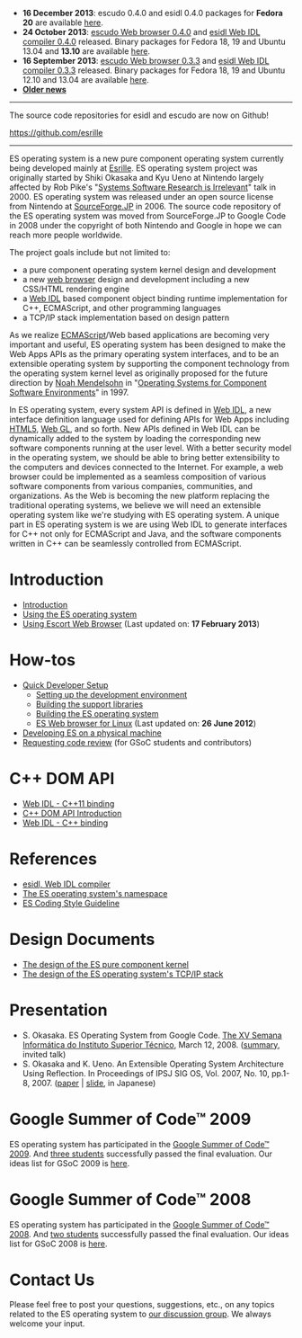   * **16 December 2013**: escudo 0.4.0 and esidl 0.4.0 packages for **Fedora 20** are available [here](http://download.esrille.org/).
  * **24 October 2013**: [escudo Web browser 0.4.0](https://code.google.com/p/es-operating-system/downloads/detail?name=escudo-0.4.0.tar.gz) and [esidl Web IDL compiler 0.4.0](https://code.google.com/p/es-operating-system/downloads/detail?name=esidl-0.4.0.tar.gz) released. Binary packages for Fedora 18, 19 and Ubuntu 13.04 and **13.10** are available [here](http://download.esrille.org/).
  * **16 September 2013**: [escudo Web browser 0.3.3](https://code.google.com/p/es-operating-system/downloads/detail?name=escudo-0.3.3.tar.gz) and [esidl Web IDL compiler 0.3.3](https://code.google.com/p/es-operating-system/downloads/detail?name=esidl-0.3.3.tar.gz) released. Binary packages for Fedora 18, 19 and Ubuntu 12.10 and 13.04 are available [here](http://download.esrille.org/).
  * **[Older news](News.md)**

---

The source code repositories for esidl and escudo are now on Github!

https://github.com/esrille

---


ES operating system is a new pure component operating system currently being developed mainly at [Esrille](http://www.esrille.com/). ES operating system project was originally started by Shiki Okasaka and Kyu Ueno at Nintendo largely affected by Rob Pike's "[Systems Software Research is Irrelevant](http://herpolhode.com/rob/utah2000.pdf)" talk in 2000. ES operating system was released under an open source license from Nintendo at [SourceForge.JP](http://nes.sourceforge.jp/) in 2006. The source code repository of the ES operating system was moved from SourceForge.JP to Google Code in 2008 under the copyright of both Nintendo and Google in hope we can reach more people worldwide.

The project goals include but not limited to:
  * a pure component operating system kernel design and development
  * a new [web browser](BuildingWebBrowser.md) design and development including a new CSS/HTML rendering engine
  * a [Web IDL](http://dev.w3.org/2006/webapi/WebIDL/) based component object binding runtime implementation for C++, ECMAScript, and other programming languages
  * a TCP/IP stack implementation based on design pattern

As we realize [ECMAScript](http://www.ecma-international.org/publications/standards/Ecma-262.htm)/Web based applications are becoming very important and useful, ES operating system has been designed to make the Web Apps APIs as the primary operating system interfaces, and to be an extensible operating system by supporting the component technology from the operating system kernel level as originally proposed for the future direction by [Noah Mendelsohn](http://www.arcanedomain.com/) in "[Operating Systems for Component Software Environments](http://www.arcanedomain.com/publications/HOTOS%20Final%20Version.pdf)" in 1997.

In ES operating system, every system API is defined in [Web IDL](http://dev.w3.org/2006/webapi/WebIDL/), a new interface definition language used for defining APIs for Web Apps including [HTML5](http://www.whatwg.org/specs/web-apps/current-work/multipage/), [Web GL](https://cvs.khronos.org/svn/repos/registry/trunk/public/webgl/doc/spec/WebGL-spec.html), and so forth. New APIs defined in Web IDL can be dynamically added to the system by loading the corresponding new software components running at the user level. With a better security model in the operating system, we should be able to bring better extensibility to the computers and devices connected to the Internet. For example, a web browser could be implemented as a seamless composition of various software components from various companies, communities, and organizations. As the Web is becoming the new platform replacing the traditional operating systems, we believe we will need an extensible operating system like we're studying with ES operating system. A unique part in ES operating system is we are using Web IDL to generate interfaces for C++ not only for ECMAScript and Java, and the software components written in C++ can be seamlessly controlled from ECMAScript.

# Introduction #
  * [Introduction](XV_Semana_Informatica.md)
  * [Using the ES operating system](UsingES.md)
  * [Using Escort Web Browser](UsingEscort.md)  (Last updated on: **17 February 2013**)

# How-tos #
  * [Quick Developer Setup](QuickSetup.md)
    * [Setting up the development environment](DeveloperSetup.md)
    * [Building the support libraries](BuildingSupportLibraries.md)
    * [Building the ES operating system](BuildingES.md)
    * [ES Web browser for Linux](BuildingWebBrowser.md) (Last updated on: **26 June 2012**)
  * [Developing ES on a physical machine](PCHowto.md)
  * [Requesting code review](CodeReview.md) (for GSoC students and contributors)

# C++ DOM API #
  * [Web IDL - C++11 binding](Cplusplus0xBinding.md)
  * [C++ DOM API Introduction](CplusplusDOM.md)
  * [Web IDL - C++ binding](CplusplusBinding.md)

# References #
  * [esidl, Web IDL compiler](http://code.google.com/p/es-operating-system/wiki/esidl)
  * [The ES operating system's namespace](http://code.google.com/p/es-operating-system/wiki/Namespace)
  * [ES Coding Style Guideline](http://code.google.com/p/es-operating-system/wiki/Style)

# Design Documents #
  * [The design of the ES pure component kernel](http://code.google.com/p/es-operating-system/wiki/Kernel)
  * [The design of the ES operating system's TCP/IP stack](http://code.google.com/p/es-operating-system/wiki/Conduit)

# Presentation #
  * S. Okasaka. ES Operating System from Google Code. [The XV Semana Informática do Instituto Superior Técnico](http://xv.sinfo.ist.utl.pt/en/), March 12, 2008. ([summary](http://code.google.com/p/es-operating-system/wiki/XV_Semana_Informatica), invited talk)
  * S. Okasaka and K. Ueno. An Extensible Operating System Architecture Using Reflection. In Proceedings of IPSJ SIG OS, Vol. 2007, No. 10, pp.1-8, 2007. ([paper](http://nes.sourceforge.jp/doc/os-104-1.pdf) | [slide](http://nes.sourceforge.jp/doc/os-104-1-vsd.pdf), in Japanese)

# Google Summer of Code™ 2009 #
ES operating system has participated in the [Google Summer of Code™ 2009](http://socghop.appspot.com/org/show/google/gsoc2009/esos).
And [three students](http://socghop.appspot.com/org/home/google/gsoc2009/esos) successfully passed the final evaluation.
Our ideas list for GSoC 2009 is [here](http://code.google.com/p/es-operating-system/wiki/GSoC2009).

# Google Summer of Code™ 2008 #
ES operating system has participated in the [Google Summer of Code™ 2008](http://code.google.com/soc/2008/).
And [two students](http://code.google.com/soc/2008/esos/about.html) successfully passed the final evaluation.
Our ideas list for GSoC 2008 is [here](http://code.google.com/p/es-operating-system/wiki/GSoC2008).

# Contact Us #
Please feel free to post your questions, suggestions, etc., on any topics related to the ES operating system to [our discussion group](http://groups.google.com/group/es-operating-system). We always welcome your input.